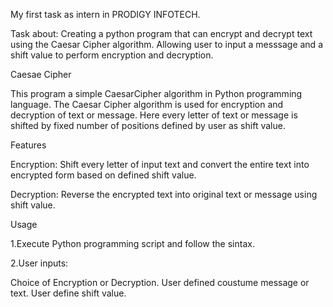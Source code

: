 My first task as intern in PRODIGY INFOTECH.

Task about: Creating a python program that can encrypt and decrypt text using the Caesar Cipher algorithm. Allowing user to input a messsage and a shift value to perform encryption and decryption.

Caesae Cipher

This program a simple CaesarCipher algorithm in Python programming language. The Caesar Cipher algorithm is used for encryption and decryption of text or message. Here every letter of text or message is shifted by fixed number of positions defined by user as shift value.

Features

Encryption: Shift every letter of input text and convert the entire text into encrypted form based on defined shift value.

Decryption: Reverse the encrypted text into original text or message using shift value.

Usage

1.Execute Python programming script and follow the sintax.

2.User inputs:

Choice of Encryption or Decryption. User defined coustume message or text. User define shift value.
